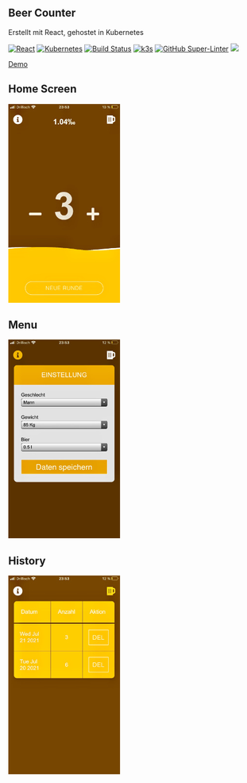 ## Beer Counter

Erstellt mit React, gehostet in Kubernetes

[![React](https://img.shields.io/badge/React-blue.svg)](https://github.com/facebook/react)
[![Kubernetes](https://img.shields.io/badge/Kubernetes-blue.svg)](https://github.com/kubernetes/kubernetes)
[![Build Status](https://jenkins.tino.sh/buildStatus/icon?job=beerCount%2Fmaster)](https://jenkins.tino.sh/job/beerCount/job/master/)
[![k3s](https://img.shields.io/badge/run%20on%20-Raspberry%20Pi-red)](https://github.com/tinoschroeter/k8s.homelab)
[![GitHub Super-Linter](https://github.com/tinoschroeter/beerCount/workflows/Lint%20Code%20Base/badge.svg)](https://github.com/tinoschroeter/beerCount/actions/workflows/linter.yml)
![](https://img.shields.io/github/last-commit/tinoschroeter/beerCount.svg?style=flat)


[Demo](https://beer.tino.sh)

## Home Screen

![home](https://raw.githubusercontent.com/tinoschroeter/beerCount/master/docs/img_01.jpg)

## Menu

![menu](https://raw.githubusercontent.com/tinoschroeter/beerCount/master/docs/img_02.jpg)

## History

![history](https://raw.githubusercontent.com/tinoschroeter/beerCount/master/docs/img_03.jpg)
